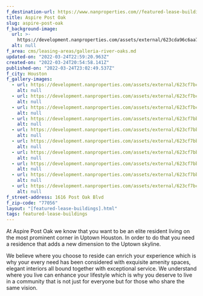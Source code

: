 ```yaml
---
f_destination-url: https://www.nanproperties.com//featured-lease-buildings/aspire-post-oak
title: Aspire Post Oak
slug: aspire-post-oak
f_background-image:
  url: >-
    https://development.nanproperties.com/assets/external/623cda96c6aa7111febabdb3_screen20shot202022-03-2420at203.54.41%20PM.png
  alt: null
f_area: cms/leasing-areas/galleria-river-oaks.md
updated-on: "2022-03-24T22:59:20.963Z"
created-on: "2022-03-24T20:54:58.141Z"
published-on: "2022-03-24T23:02:49.537Z"
f_city: Houston
f_gallery-images:
  - url: https://development.nanproperties.com/assets/external/623cf7bc1da452c563206885_download202.jpeg
    alt: null
  - url: https://development.nanproperties.com/assets/external/623cf7bc09eac395bd6f8409_download2011.jpeg
    alt: null
  - url: https://development.nanproperties.com/assets/external/623cf7bcb4be5433695091e6_download2010.jpeg
    alt: null
  - url: https://development.nanproperties.com/assets/external/623cf7bba413515cef5a2ac6_download209.jpeg
    alt: null
  - url: https://development.nanproperties.com/assets/external/623cf7bb8743a5db4052e7c6_download208.jpeg
    alt: null
  - url: https://development.nanproperties.com/assets/external/623cf7bb87751e78c6e1a587_download207.jpeg
    alt: null
  - url: https://development.nanproperties.com/assets/external/623cf7bb338f1020f02c54f2_download206.jpeg
    alt: null
  - url: https://development.nanproperties.com/assets/external/623cf7bb6a7afb5f2e71b58d_download205.jpeg
    alt: null
  - url: https://development.nanproperties.com/assets/external/623cf7bb7a4f60799df9520e_download204.jpeg
    alt: null
  - url: https://development.nanproperties.com/assets/external/623cf7bc09eac30ce96f8408_download203.jpeg
    alt: null
f_street-address: 1616 Post Oak Blvd
f_zip-code: "77056"
layout: "[featured-lease-buildings].html"
tags: featured-lease-buildings
---
```


At Aspire Post Oak we know that you want to be an elite resident living on the most prominent corner in Uptown Houston. In order to do that you need a residence that adds a new dimension to the Uptown skyline.[](https://aspirepostoak.prospectportal.com/Apartments/module/application_authentication/)

We believe where you choose to reside can enrich your experience which is why your every need has been considered with exquisite amenity spaces, elegant interiors all bound together with exceptional service. We understand where you live can enhance your lifestyle which is why you deserve to live in a community that is not just for everyone but for those who share the same vision.
